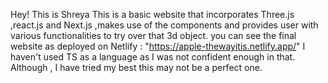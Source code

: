 Hey! This is Shreya 
This is a basic website that incorporates Three.js ,react.js and Next.js ,makes use of the components and provides user with various functionalities to try 
over that 3d object. 
you can see the final website as deployed on Netlify : "https://apple-thewayitis.netlify.app/"
I haven't used TS as a language as I was not confident enough in that.
Although , I have tried my best this may not be a perfect one.

